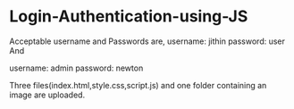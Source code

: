 # Login-Authentication-using-JS
Acceptable username and Passwords are,
 username: jithin
 password: user And
 
 username: admin
 password: newton
 
 Three files(index.html,style.css,script.js) and one folder containing an image are uploaded.
